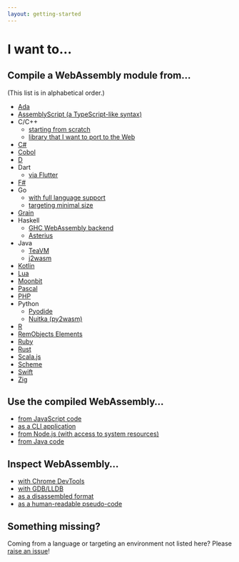 ```yaml
---
layout: getting-started
---
```


# I want to…

## Compile a WebAssembly module from…

(This list is in alphabetical order.)

- [Ada](https://github.com/godunko/adawebpack)
- [AssemblyScript (a TypeScript-like syntax)](https://assemblyscript.org/introduction.html)
- C/C++
  - [starting from scratch](https://developer.mozilla.org/en-US/docs/WebAssembly/C_to_wasm)
  - [library that I want to port to the Web](https://developer.mozilla.org/en-US/docs/WebAssembly/existing_C_to_wasm)
- [C#](https://learn.microsoft.com/en-us/aspnet/core/blazor/tutorials)
- [Cobol](https://github.com/cloudflare/cobweb)
- [D](https://wiki.dlang.org/Generating_WebAssembly_with_LDC)
- Dart
  - [via Flutter](https://flutter.dev/wasm)
- [F#](https://fsbolero.io/docs/)
- Go
  - [with full language support](https://pkg.go.dev/cmd/compile#hdr-WebAssembly_Directives)
  - [targeting minimal size](https://tinygo.org/docs/guides/webassembly/)
- [Grain](https://grain-lang.org/docs/)
- Haskell
  - [GHC WebAssembly backend](https://ghc.gitlab.haskell.org/ghc/doc/users_guide/wasm.html)
  - [Asterius](https://asterius.netlify.app/)
- Java
  - [TeaVM](https://teavm.org)
  - [j2wasm](https://github.com/google/j2cl/blob/master/docs/getting-started-j2wasm.md)
- [Kotlin](https://kotl.in/wasm)
- [Lua](https://github.com/ysugimoto/webassembly-lua)
- [Moonbit](https://www.moonbitlang.com/)
- [Pascal](https://wiki.freepascal.org/WebAssembly/Compiler)
- [PHP](https://github.com/seanmorris/php-wasm)
- Python
  - [Pyodide](https://pyodide.org/en/stable/)
  - [Nuitka (py2wasm)](https://github.com/wasmerio/py2wasm)
- [R](https://docs.r-wasm.org/webr/latest/)
- [RemObjects Elements](https://docs.elementscompiler.com/Platforms/WebAssembly/)
- [Ruby](http://github.com/ruby/ruby.wasm)
- [Rust](https://developer.mozilla.org/en-US/docs/WebAssembly/Rust_to_wasm)
- [Scala.js](https://www.scala-js.org/doc/project/webassembly.html)
- [Scheme](https://github.com/cisco/ChezScheme)
- [Swift](https://swiftwasm.org/)
- [Zig](https://ziglang.org/documentation/master/#WebAssembly)

## Use the compiled WebAssembly…

- [from JavaScript code](https://developer.mozilla.org/en-US/docs/WebAssembly/Loading_and_running)
- [as a CLI application](https://github.com/bytecodealliance/wasmtime/blob/master/docs/WASI-tutorial.md)
- [from Node.js (with access to system resources)](https://nodejs.org/api/wasi.html)
- [from Java code](https://www.graalvm.org/webassembly/)

## Inspect WebAssembly…

- [with Chrome DevTools](https://developers.google.com/web/updates/2020/12/webassembly)
- [with GDB/LLDB](https://hacks.mozilla.org/2019/09/debugging-webassembly-outside-of-the-browser/)
- [as a disassembled format](https://github.com/WebAssembly/wabt#running-wasm2wat)
- [as a human-readable pseudo-code](https://v8.dev/blog/wasm-decompile)

## Something missing?

Coming from a language or targeting an environment not listed here? Please
[raise an issue](https://github.com/WebAssembly/website)!
